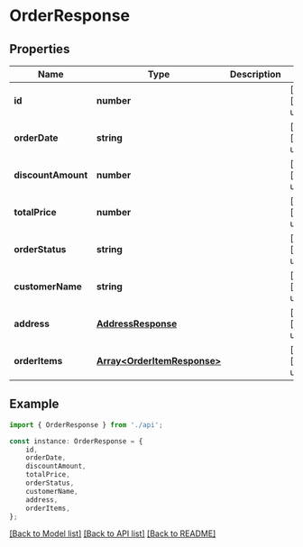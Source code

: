 # OrderResponse


## Properties

Name | Type | Description | Notes
------------ | ------------- | ------------- | -------------
**id** | **number** |  | [optional] [default to undefined]
**orderDate** | **string** |  | [optional] [default to undefined]
**discountAmount** | **number** |  | [optional] [default to undefined]
**totalPrice** | **number** |  | [optional] [default to undefined]
**orderStatus** | **string** |  | [optional] [default to undefined]
**customerName** | **string** |  | [optional] [default to undefined]
**address** | [**AddressResponse**](AddressResponse.md) |  | [optional] [default to undefined]
**orderItems** | [**Array&lt;OrderItemResponse&gt;**](OrderItemResponse.md) |  | [optional] [default to undefined]

## Example

```typescript
import { OrderResponse } from './api';

const instance: OrderResponse = {
    id,
    orderDate,
    discountAmount,
    totalPrice,
    orderStatus,
    customerName,
    address,
    orderItems,
};
```

[[Back to Model list]](../README.md#documentation-for-models) [[Back to API list]](../README.md#documentation-for-api-endpoints) [[Back to README]](../README.md)
